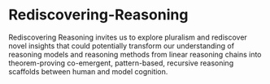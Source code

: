 # Rediscovering-Reasoning
Rediscovering Reasoning invites us to explore pluralism and rediscover novel insights that could potentially transform our understanding of reasoning models and reasoning methods from linear reasoning chains into theorem-proving co-emergent, pattern-based, recursive reasoning scaffolds between human and model cognition.
